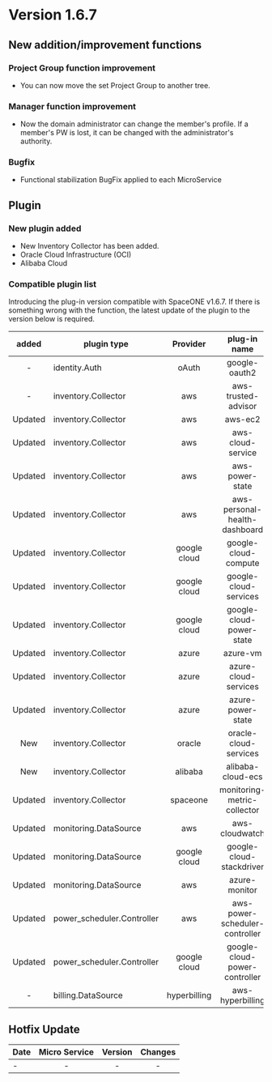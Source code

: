 # Version 1.6.7

## New addition/improvement functions

### Project Group function improvement

- You can now move the set Project Group to another tree.

### Manager function improvement

- Now the domain administrator can change the member's profile. If a member's PW is lost, it can be changed with the administrator's authority.

### Bugfix
- Functional stabilization BugFix applied to each MicroService


## Plugin

### New plugin added
- New Inventory Collector has been added.
- Oracle Cloud Infrastructure (OCI)
- Alibaba Cloud

### Compatible plugin list

Introducing the plug-in version compatible with SpaceONE v1.6.7.
If there is something wrong with the function, the latest update of the plugin to the version below is required.

|added|plugin type|Provider|plug-in name|version|
|:---:|---|:---:|:---:|:---:|
|-|identity.Auth|oAuth|google-oauth2|v1.1|
|-|inventory.Collector|aws|aws-trusted-advisor|v1.3|
|Updated|inventory.Collector|aws|aws-ec2|v1.12|
|Updated|inventory.Collector|aws|aws-cloud-service|v1.9.6|
|Updated|inventory.Collector|aws|aws-power-state|v1.6|
|Updated|inventory.Collector|aws|aws-personal-health-dashboard|v1.3|
|Updated|inventory.Collector|google cloud|google-cloud-compute|v1.2.6|
|Updated|inventory.Collector|google cloud|google-cloud-services|v1.2.4|
|Updated|inventory.Collector|google cloud|google-cloud-power-state|v1.1.3|
|Updated|inventory.Collector|azure|azure-vm|v1.2.4|
|Updated|inventory.Collector|azure|azure-cloud-services|v1.1.3|
|Updated|inventory.Collector|azure|azure-power-state|v1.0.2|
|New|inventory.Collector|oracle|oracle-cloud-services|v1.0|
|New|inventory.Collector|alibaba|alibaba-cloud-ecs|v1.0|
|Updated|inventory.Collector|spaceone|monitoring-metric-collector|v1.2.1|
|Updated|monitoring.DataSource|aws|aws-cloudwatch|v1.1.2|
|Updated|monitoring.DataSource|google cloud|google-cloud-stackdriver|v1.0.5|
|Updated|monitoring.DataSource|aws|azure-monitor|v1.0.3|
|Updated|power_scheduler.Controller|aws|aws-power-scheduler-controller|v1.4.4|
|Updated|power_scheduler.Controller|google cloud|google-cloud-power-controller|v1.1.3|
|-|billing.DataSource|hyperbilling|aws-hyperbilling|v1.0.2|


## Hotfix Update
|Date|Micro Service|Version|Changes|
|---|:---:|:---:|:---:|
|-|-|-|-|

